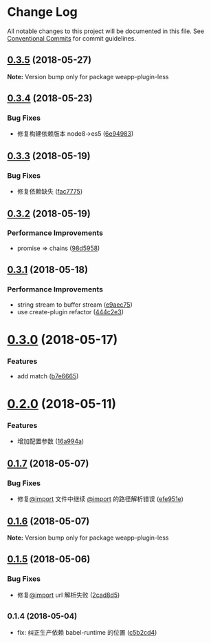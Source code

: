 # Change Log

All notable changes to this project will be documented in this file.
See [Conventional Commits](https://conventionalcommits.org) for commit guidelines.

<a name="0.3.5"></a>
## [0.3.5](https://github.com/tolerance-go/weapp-start/compare/weapp-plugin-less@0.3.4...weapp-plugin-less@0.3.5) (2018-05-27)




**Note:** Version bump only for package weapp-plugin-less

<a name="0.3.4"></a>
## [0.3.4](https://github.com/tolerance-go/weapp-cli/compare/weapp-plugin-less@0.3.3...weapp-plugin-less@0.3.4) (2018-05-23)


### Bug Fixes

* 修复构建依赖版本 node8->es5 ([6e94983](https://github.com/tolerance-go/weapp-cli/commit/6e94983))




<a name="0.3.3"></a>
## [0.3.3](https://github.com/tolerance-go/weapp-cli/compare/weapp-plugin-less@0.3.2...weapp-plugin-less@0.3.3) (2018-05-19)


### Bug Fixes

* 修复依赖缺失 ([fac7775](https://github.com/tolerance-go/weapp-cli/commit/fac7775))




<a name="0.3.2"></a>
## [0.3.2](https://github.com/tolerance-go/weapp-cli/compare/weapp-plugin-less@0.3.1...weapp-plugin-less@0.3.2) (2018-05-19)


### Performance Improvements

* promise => chains ([98d5958](https://github.com/tolerance-go/weapp-cli/commit/98d5958))




<a name="0.3.1"></a>
## [0.3.1](https://github.com/tolerance-go/weapp-cli/compare/weapp-plugin-less@0.3.0...weapp-plugin-less@0.3.1) (2018-05-18)


### Performance Improvements

* string stream to buffer stream ([e9aec75](https://github.com/tolerance-go/weapp-cli/commit/e9aec75))
* use create-plugin refactor ([444c2e3](https://github.com/tolerance-go/weapp-cli/commit/444c2e3))




<a name="0.3.0"></a>
# [0.3.0](https://github.com/tolerance-go/weapp-cli/compare/weapp-plugin-less@0.2.0...weapp-plugin-less@0.3.0) (2018-05-17)


### Features

* add match ([b7e6665](https://github.com/tolerance-go/weapp-cli/commit/b7e6665))




<a name="0.2.0"></a>
# [0.2.0](https://github.com/tolerance-go/weapp-cli/compare/weapp-plugin-less@0.1.7...weapp-plugin-less@0.2.0) (2018-05-11)


### Features

* 增加配置参数 ([16a994a](https://github.com/tolerance-go/weapp-cli/commit/16a994a))




<a name="0.1.7"></a>
## [0.1.7](https://github.com/tolerance-go/weapp-cli/compare/weapp-plugin-less@0.1.6...weapp-plugin-less@0.1.7) (2018-05-07)


### Bug Fixes

*  修复[@import](https://github.com/import) 文件中继续 [@import](https://github.com/import) 的路径解析错误 ([efe951e](https://github.com/tolerance-go/weapp-cli/commit/efe951e))




<a name="0.1.6"></a>
## [0.1.6](https://github.com/tolerance-go/weapp-cli/compare/weapp-plugin-less@0.1.5...weapp-plugin-less@0.1.6) (2018-05-07)




**Note:** Version bump only for package weapp-plugin-less

<a name="0.1.5"></a>
## [0.1.5](https://github.com/tolerance-go/weapp-cli/compare/weapp-plugin-less@0.1.4...weapp-plugin-less@0.1.5) (2018-05-06)


### Bug Fixes

* 修复[@import](https://github.com/import) url 解析失败 ([2cad8d5](https://github.com/tolerance-go/weapp-cli/commit/2cad8d5))




<a name="0.1.4"></a>
## <small>0.1.4 (2018-05-04)</small>

* fix: 纠正生产依赖 babel-runtime 的位置 ([c5b2cd4](https://github.com/tolerance-go/weapp-cli/commit/c5b2cd4))
